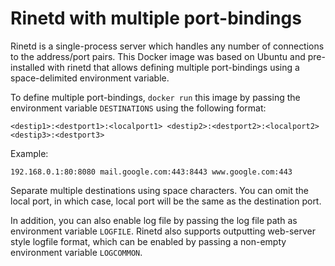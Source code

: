 # Rinetd with multiple port-bindings

Rinetd is a single-process server which handles any number of connections to the address/port pairs. This Docker image was based on Ubuntu and pre-installed with rinetd that allows defining multiple port-bindings using a space-delimited environment variable.

To define multiple port-bindings, `docker run` this image by passing the environment variable `DESTINATIONS` using the following format:

```
<destip1>:<destport1>:<localport1> <destip2>:<destport2>:<localport2> <destip3>:<destport3> 
```

Example:

```
192.168.0.1:80:8080 mail.google.com:443:8443 www.google.com:443
```

Separate multiple destinations using space characters. You can omit the local port, in which case, local port will be the same as the destination port.

In addition, you can also enable log file by passing the log file path as environment variable `LOGFILE`. Rinetd also supports outputting web-server style logfile format, which can be enabled by passing a non-empty environment variable `LOGCOMMON`.
